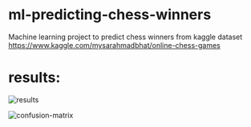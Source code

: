 # ml-predicting-chess-winners
Machine learning project to predict chess winners from kaggle dataset https://www.kaggle.com/mysarahmadbhat/online-chess-games

# results:
![results](https://user-images.githubusercontent.com/11688998/156864925-bedc3e23-dbdd-4999-8599-a6a7b5610b0d.png)

![confusion-matrix](https://user-images.githubusercontent.com/11688998/156493540-4c53cb65-b15b-44fb-9bdf-6e6dac7077d0.png)
